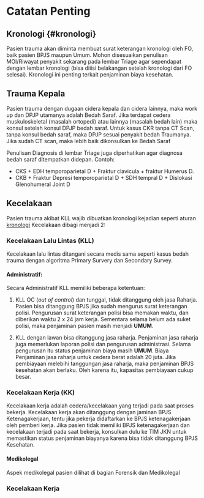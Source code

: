 # Catatan Penting

## Kronologi {#kronologi}
Pasien trauma akan diminta membuat surat keterangan kronologi oleh FO, baik pasien BPJS maupun Umum.
Mohon disesuaikan penulisan MOI/Riwayat penyakit sekarang pada lembar Triage agar sependapat dengan lembar kronologi (bisa diiisi belakangan setelah kronologi dari FO selesai).
Kronologi ini penting terkait penjaminan biaya kesehatan. 

## Trauma Kepala
Pasien trauma dengan dugaan cidera kepala dan cidera lainnya, maka work up dan DPJP utamanya adalah Bedah Saraf. Jika terdapat cedera muskuloskeletal (masalah ortopedi) atau lainnya (masalah bedah lain) maka konsul setelah konsul DPJP bedah saraf. Untuk kasus CKR tanpa CT Scan, tanpa konsul bedah saraf, maka DPJP sesuai penyakit bedah Traumanya. Jika sudah CT scan, maka lebih baik dikonsulkan ke Bedah Saraf

Penulisan Diagnosis di lembar Triage juga diperhatikan agar diagnosa bedah saraf ditempatkan didepan. Contoh:

* CKS + EDH temporoparietal D + Fraktur clavicula + fraktur Humerus D.
* CKB + Fraktur Depresi temporoparietal D + SDH tempral D + Dislokasi Glenohumeral Joint D 


## Kecelakaan
Pasien trauma akibat KLL wajib dibuatkan kronologi kejadian seperti aturan [kronologi](#kronologi)
Kecelakaan dibagi menjadi 2:

### Kecelakaan Lalu Lintas (KLL)
Kecelakaan lalu lintas ditangani secara medis sama seperti kasus bedah trauma dengan algoritma Primary Survery dan Secondary Survey.

#### Administratif:
Secara Administratif KLL memiliki beberapa ketentuan:

1. KLL OC (*out of control*) dan tunggal, tidak ditanggung oleh jasa Raharja. Pasien bisa ditanggung BPJS jika sudah mengurus surat keterangan polisi. Pengurusan surat keterangan polisi bisa memakan waktu, dan diberikan waktu 2 x 24 jam kerja. Sementara selama belum ada suket polisi, maka penjaminan pasien masih menjadi **UMUM**.

2. KLL dengan lawan bisa ditanggung jasa raharja. Penjaminan jasa raharja juga memerlukan laporan polisi dan pengurusan administrasi. Selama pengurusan itu status penjaminan biaya masih **UMUM**. Biaya Penjaminan jasa raharja untuk cedera berat adalah 20 juta. Jika pembiayaan melebihi tanggungan jasa raharja, maka penjaminan BPJS kesehatan akan berlaku. Oleh karena itu, kapasitas pembiayaan cukup besar. 

### Kecelakaan Kerja (KK)
Kecelakaan kerja adalah cedera/kecelakaan yang terjadi pada saat proses bekerja. 
Kecelakaan kerja akan ditanggung dengan jaminan BPJS Ketenagakerjaan, tentu jika pekerja didaftarkan ke BPJS ketenagakerjaan oleh pemberi kerja. Jika pasien tidak memiliki BPJS ketenagakerjaan dan kecelakaan terjadi pada saat bekerja, konsulkan dulu ke TIM JKN untuk memastikan status penjaminan biayanya karena bisa tidak ditanggung BPJS Kesehatan. 

#### Medikolegal
Aspek medikolegal pasien dilihat di bagian Forensik dan Medikolegal








### Kecelakaan Kerja





